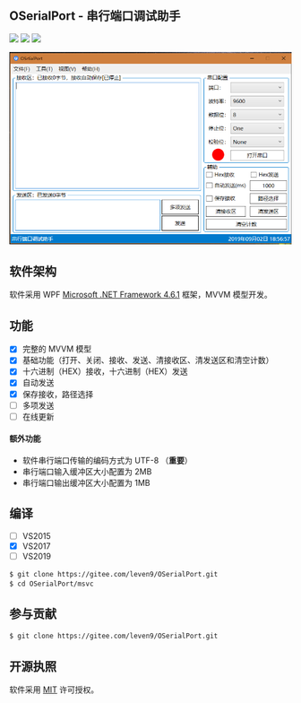 ## OSerialPort - 串行端口调试助手

<p align="left">
    <a href="#编译" alt="build"><img src="https://img.shields.io/badge/build-passing-green" /></a>
    <a alt="platform"><img src="https://img.shields.io/badge/platform-windows-green"/></a>
    <a href="#开源执照" alt="lincense"><img src="https://img.shields.io/badge/lincense-MIT-green" /></a>
</p>

![OSerialPort](Docs/source/_images/OserialPort.PNG)

## 软件架构

软件采用 WPF [Microsoft .NET Framework 4.6.1](https://www.microsoft.com/zh-CN/download/details.aspx?id=49982) 框架，MVVM 模型开发。

## 功能

- [X] 完整的 MVVM 模型
- [X] 基础功能（打开、关闭、接收、发送、清接收区、清发送区和清空计数）
- [X] 十六进制（HEX）接收，十六进制（HEX）发送
- [X] 自动发送
- [X] 保存接收，路径选择
- [ ] 多项发送
- [ ] 在线更新

####  额外功能

* 软件串行端口传输的编码方式为 UTF-8 （**重要**）
* 串行端口输入缓冲区大小配置为 2MB
* 串行端口输出缓冲区大小配置为 1MB

## 编译

- [ ] VS2015
- [X] VS2017
- [ ] VS2019

```bash
$ git clone https://gitee.com/leven9/OSerialPort.git
$ cd OSerialPort/msvc
```

## 参与贡献

```bash
$ git clone https://gitee.com/leven9/OSerialPort.git
```

## 开源执照

软件采用 [MIT](https://gitee.com/leven9/OSerialPort/blob/master/LICENSE) 许可授权。